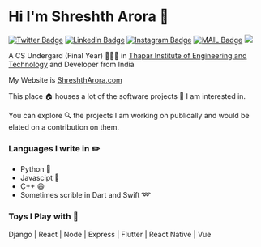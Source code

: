 # Hi I'm Shreshth Arora :rocket:

[![Twitter Badge](https://img.shields.io/badge/-@AroraShreshth-1ca0f1?style=flat-square&labelColor=1ca0f1&logo=twitter&logoColor=white&link=https://twitter.com/AroraShreshth)](https://twitter.com/AroraShreshth) [![Linkedin Badge](https://img.shields.io/badge/-ShreshthArora-blue?style=flat-square&logo=Linkedin&logoColor=white&link=https://www.linkedin.com/in/ShreshthArora/)](https://www.linkedin.com/in/ShreshthArora/) [![Instagram Badge](https://img.shields.io/badge/-@AroraShreshth-03a57a?style=flat-square&labelColor=white&logo=Instagram&link=https://instagram.com/AroraShreshth/)](https://instagram.com/AroraShreshth)
[![MAIL Badge](https://img.shields.io/badge/-hey@shreshtharora.com-c14438?style=flat-square&logo=Gmail&logoColor=white&link=mailto:hey@shreshtharora.com)](mailto:hey@shreshtharora.co)
![](https://komarev.com/ghpvc/?username=AroraShreshth&style=flat-square)

A CS Undergard (Final Year) 👨🏻‍💻 in [Thapar Institute of Engineering and Technology](https://thapar.edu) and Developer from India

My Website is [ShreshthArora.com](https://shreshtharora.com)

This place :house: houses a lot of the software projects :telescope: I am interested in.

You can explore :mag: the projects I am working on publically and would be elated on a contribution on them.

### Languages I write in :pencil2:

- Python :snake:
- Javascipt :eyes:
- C++ :smile:
- Sometimes scrible in Dart and Swift :loop:

### Toys I Play with :flashlight:

Django | React | Node | Express | Flutter | React Native | Vue
